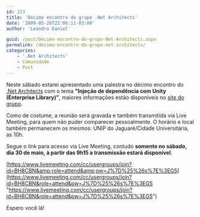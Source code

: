 ```yaml
---
id: 223
title: 'Décimo encontro do grupo .Net Architects'
date: '2009-05-28T22:06:11-03:00'
author: 'Leandro Daniel'

guid: /post/Decimo-encontro-do-grupo-Net-Architects.aspx
permalink: /decimo-encontro-do-grupo-net-architects/
categories:
    - '.Net Architects'
    - Comunidade
    - Post
---
```


Neste sábado estarei apresentado uma palestra no décimo encontro do [.Net Architects](http://www.dotnetarchitects.net/post/10c2ba-Reuniao-Presencial-Tema-Injecao-de-dependencia-com-Unity-(Enterprise-Library)) com o tema **"Injeção de dependência com Unity (Enterprise Library)”**, maiores informações estão disponíveis no [site do grupo](http://www.dotnetarchitects.net/dotnetarchitects/page/Reunioes-presenciais).

Como de costume, a reunião será gravada e também transmitida via Live Meeting, para quem não puder comparecer pessoalmente. O horário e local também permanecem os mesmos: UNIP do Jaguaré/Cidade Universitária, as 10h.

Segue o link para acesso via Live Meeting, contudo **somente no sábado, dia 30 de maio, à partir das 9h15 a transmissão estará disponível.**

[https://www.livemeeting.com/cc/usergroups/join?id=BH8CBN&amp;role=attend&amp;pw=J%7D%25%26s%7E%3EG5](https://www.livemeeting.com/cc/usergroups/join?id=BH8CBN&role=attend&pw=J%7D%25%26s%7E%3EG5 "https://www.livemeeting.com/cc/usergroups/join?id=BH8CBN&role=attend&pw=J%7D%25%26s%7E%3EG5")

Espero você lá!